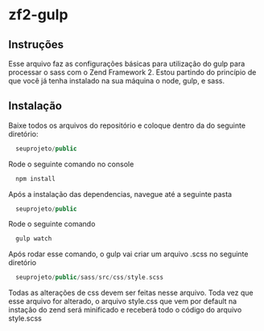 # zf2-gulp

## Instruções

Esse arquivo faz as configurações básicas para utilização do gulp para processar o sass com o Zend Framework 2.
Estou partindo do princípio de que você já tenha instalado na sua máquina o node, gulp, e sass.

## Instalação

Baixe todos os arquivos do repositório e coloque dentro da do seguinte diretório:
```php
  seuprojeto/public
```

Rode o seguinte comando no console
```bash
  npm install
```

Após a instalação das dependencias, navegue até a seguinte pasta
```php
  seuprojeto/public
```
Rode o seguinte comando
```bash
  gulp watch
```

Após rodar esse comando, o gulp vai criar um arquivo .scss no seguinte diretório
```php
  seuprojeto/public/sass/src/css/style.scss
```

Todas as alterações de css devem ser feitas nesse arquivo.
Toda vez que esse arquivo for alterado, o arquivo style.css que vem por default na instação do zend será minificado e receberá todo o código do arquivo style.scss
